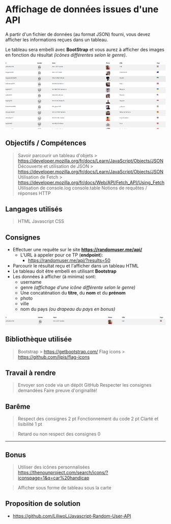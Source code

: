 # Affichage de données issues d'une API

A partir d'un fichier de données (au format JSON) fourni, vous devez afficher les informations reçues dans un tableau.

Le tableau sera embelli avec **BootStrap** et vous aurez à afficher des images en fonction du résultat *(icônes différentes selon le genre)*.

![readme_docs/img.png](readme_docs/img.png)

## Objectifs / Compétences

> Savoir parcourir un tableau d'objets
	> https://developer.mozilla.org/fr/docs/Learn/JavaScript/Objects/JSON
> Découverte et utilisation de JSON
	> https://developer.mozilla.org/fr/docs/Learn/JavaScript/Objects/JSON
> Utilisation de Fetch
	> https://developer.mozilla.org/fr/docs/Web/API/Fetch_API/Using_Fetch
> Utilisation de console.log console.table
> Notions de requêtes / réponses HTTP

## Langages utilisés

> HTML
> Javascript
> CSS

##  Consignes

- Effectuer une requête sur le site **https://randomuser.me/api/**
	- L'URL à appeler pour ce TP (**endpoint**):
		- https://randomuser.me/api/?results=50
- Parcourir le résultat reçu et l'afficher dans un tableau HTML
- Le tableau doit être embelli en utilisant **Bootstrap**
- Les données à afficher (à minima) sont:
	- username
	- genre *(affichage d'une icône différente selon le genre)*
	- Une concaténation du **titre**, du **nom** et du **prénom**
	- photo
	- ville
	- nom du pays *(ou drapeau du pays en bonus)*

![readme_docs/img2.png](readme_docs/img2.png)


## Bibliothèque utilisée

> Bootstrap
	> https://getbootstrap.com/
> Flag icons
	> https://github.com/lipis/flag-icons


## Travail à rendre

> Envoyer son code via un dépôt GitHub
> Respecter les consignes demandées
> Faire preuve d'originalité!

## Barême

> Respect des consignes     2 pt
> Fonctionnement du code    2 pt
> Clarté et lisibilité      1 pt

> Retard ou non respect des consignes 0

***

## Bonus

> Utiliser des icônes personnalisées
> https://thenounproject.com/search/icons/?iconspage=1&q=car%20handicap

> Afficher sous forme de tableau sous la carte


## Proposition de solution

- https://github.com/LiliwoL/Javascript-Random-User-API